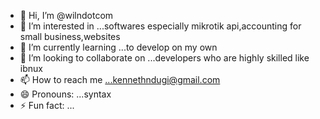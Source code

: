 - 👋 Hi, I’m @wilndotcom
- 👀 I’m interested in ...softwares especially mikrotik  api,accounting for small business,websites
- 🌱 I’m currently learning ...to develop on my own
- 💞️ I’m looking to collaborate on ...developers who are highly skilled like ibnux
- 📫 How to reach me ...kennethndugi@gmail.com
- 😄 Pronouns: ...syntax
- ⚡ Fun fact: ...

<!---
wilndotcom/wilndotcom is a ✨ special ✨ repository because its `README.md` (this file) appears on your GitHub profile.
You can click the Preview link to take a look at your changes.
--->
